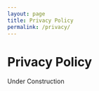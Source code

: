 ```yaml
---
layout: page
title: Privacy Policy
permalink: /privacy/
---
```

# Privacy Policy

Under Construction
